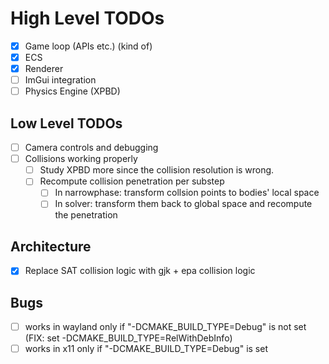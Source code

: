 # High Level TODOs

- [x] Game loop (APIs etc.) (kind of)
- [x] ECS
- [X] Renderer
- [ ] ImGui integration
- [ ] Physics Engine (XPBD)

## Low Level TODOs
- [ ] Camera controls and debugging
- [ ] Collisions working properly
    - [ ] Study XPBD more since the collision resolution is wrong.
    - [ ] Recompute collision penetration per substep
        - [ ] In narrowphase: transform collsion points to bodies' local space
        - [ ] In solver: transform them back to global space and recompute the penetration

## Architecture
- [X] Replace SAT collision logic with gjk + epa collision logic

## Bugs
- [ ] works in wayland only if "-DCMAKE_BUILD_TYPE=Debug" is not set (FIX: set -DCMAKE_BUILD_TYPE=RelWithDebInfo)
- [ ] works in x11 only if "-DCMAKE_BUILD_TYPE=Debug" is set
